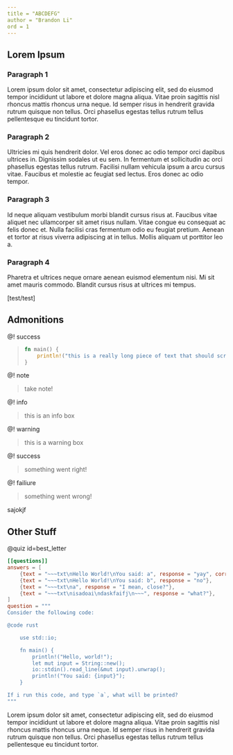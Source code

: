 ```yaml
---
title = "ABCDEFG"
author = "Brandon Li"
ord = 1
---
```

## Lorem Ipsum

### Paragraph 1

Lorem ipsum dolor sit amet, consectetur adipiscing elit, sed do eiusmod tempor incididunt ut labore et dolore magna aliqua. Vitae proin sagittis nisl rhoncus mattis rhoncus urna neque. Id semper risus in hendrerit gravida rutrum quisque non tellus. Orci phasellus egestas tellus rutrum tellus pellentesque eu tincidunt tortor. 

### Paragraph 2

Ultricies mi quis hendrerit dolor. Vel eros donec ac odio tempor orci dapibus ultrices in. Dignissim sodales ut eu sem. In fermentum et sollicitudin ac orci phasellus egestas tellus rutrum. Facilisi nullam vehicula ipsum a arcu cursus vitae. Faucibus et molestie ac feugiat sed lectus. Eros donec ac odio tempor. 

### Paragraph 3

Id neque aliquam vestibulum morbi blandit cursus risus at. Faucibus vitae aliquet nec ullamcorper sit amet risus nullam. Vitae congue eu consequat ac felis donec et. Nulla facilisi cras fermentum odio eu feugiat pretium. Aenean et tortor at risus viverra adipiscing at in tellus. Mollis aliquam ut porttitor leo a. 

### Paragraph 4

Pharetra et ultrices neque ornare aenean euismod elementum nisi. Mi sit amet mauris commodo. Blandit cursus risus at ultrices mi tempus.

[test/test]

## Admonitions

@! success
> ```rust
> fn main() {
>     println!("this is a really long piece of text that should scroll please god let it scroll aaaa");
> }
> ```

@! note
> take note!

@! info
> this is an info box

@! warning
> this is a warning box

@! success
> something went right!

@! failiure
> something went wrong!

sajokjf

## Other Stuff

@quiz id=best_letter
```toml
[[questions]]
answers = [
    {text = "~~~txt\nHello World!\nYou said: a", response = "yay", correct = true},
    {text = "~~~txt\nHello World!\nYou said: b", response = "no"},
    {text = "~~~txt\na", response = "I mean, close?"},
    {text = "~~~txt\nisadoai\ndaskfaifj\n~~~", response = "what?"},
]
question = """
Consider the following code:

@code rust

    use std::io;

    fn main() {
        println!("Hello, world!");
        let mut input = String::new();
        io::stdin().read_line(&mut input).unwrap();
        println!("You said: {input}");
    }

If i run this code, and type `a`, what will be printed?
"""
```

Lorem ipsum dolor sit amet, consectetur adipiscing elit, sed do eiusmod tempor incididunt ut labore et dolore magna aliqua. Vitae proin sagittis nisl rhoncus mattis rhoncus urna neque. Id semper risus in hendrerit gravida rutrum quisque non tellus. Orci phasellus egestas tellus rutrum tellus pellentesque eu tincidunt tortor. 